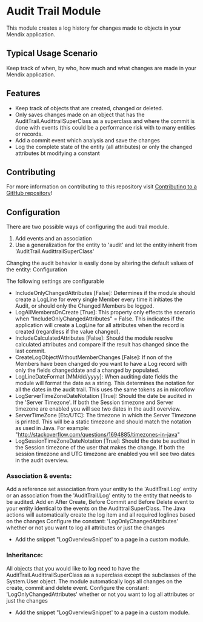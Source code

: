 # Audit Trail Module
This module creates a log history for changes made to objects in your Mendix application.

## Typical Usage Scenario
Keep track of when, by who, how much and what changes are made in your Mendix application.

## Features

* Keep track of objects that are created, changed or deleted.
* Only saves changes made on an object that has the AuditTrail.AudittrailSuperClass as a superclass and where the commit is done with events (this could be a performance risk with to many entities or records.
* Add a commit event which analysis and save the changes
* Log the complete state of the entity (all attributes) or only the changed attributes bt modifying a constant

## Contributing
For more information on contributing to this repository visit [Contributing to a GitHub repository](https://docs.mendix.com/howto/collaboration-project-management/contribute-to-a-github-repository)!

## Configuration

There are two possible ways of configuring the audi trail module.

1. Add events and an association
2. Use a generalization for the entity to 'audit' and let the entity inherit from 'AuditTrail.AudittrailSuperClass' 
    
Changing the audit behavior is easily done by altering the default values of the entity: Configuration

The following settings are configurable
   
* IncludeOnlyChangedAttributes [False]: Determines if the module should create a LogLine for every single Member every time it initiates the Audit, or should only the Changed Members be logged.
* LogAllMembersOnCreate [True]: This property only effects the scenario when "IncludeOnlyChangedAttributes" = False. This indicates if the application will create a LogLine for all attributes when the record is created (regardless if the value changed).  
* IncludeCalculatedAttributes [False]: Should the module resolve calculated attributes and compare if the result has changed since the last commit.
* CreateLogObjectWithoutMemberChanges [False]: If non of the Members have been changed do you want to have a Log record with only the fields changeddate and a changed by populated.
* LogLineDateFormat [MM/dd/yyyy]: When auditing date fields the module will format the date as a string. This determines the notation for all the dates in the audit trail. This uses the same tokens as in microflow
* LogServerTimeZoneDateNotation [True]: Should the date be audited in the 'Server Timezone'. If both the Session timezone and Server timezone are enabled you will see two dates in the audit overview.
* ServerTimeZone [Etc/UTC]: The timezone in which the Server Timezone is printed. This will be a static timezone and should match the notation as used in Java. For example: "http://stackoverflow.com/questions/1694885/timezones-in-java"
* LogSessionTimeZoneDateNotation [True]: Should the date be audited in the Session timezone of the user that makes the change. If both the session timezone and UTC timezone are enabled you will see two dates in the audit overview.
 
### Association & events:
Add a reference set association from your entity to the 'AuditTrail.Log' entity or an association from the 'AuditTrail.Log' entity to the entity that needs to be audited. 
Add en After Create, Before Commit and Before Delete event to your entity identical to the events on the AudittrailSuperClass. 
The Java actions will automatically create the log item and all required loglines based on the changes
Configure the constant: 'LogOnlyChangedAttributes' whether or not you want to log all attributes or just the changes
- Add the snippet "LogOverviewSnippet' to a page in a custom module.
 

### Inheritance:

All objects that you would like to log need to have the AuditTrail.AudittrailSuperClass as a superclass except the subclasses of the System.User object.
The module automatically logs all changes on the create, commit and delete event.
Configure the constant: 'LogOnlyChangedAttributes' whether or not you want to log all attributes or just the changes
- Add the snippet "LogOverviewSnippet' to a page in a custom module.
